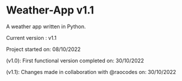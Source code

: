 # Weather-App v1.1
A weather app written in Python.

Current version : v1.1

Project started on: 08/10/2022

(v1.0): First functional version completed on: 30/10/2022

(v1.1): Changes made in collaboration with @raocodes on: 30/10/2022
